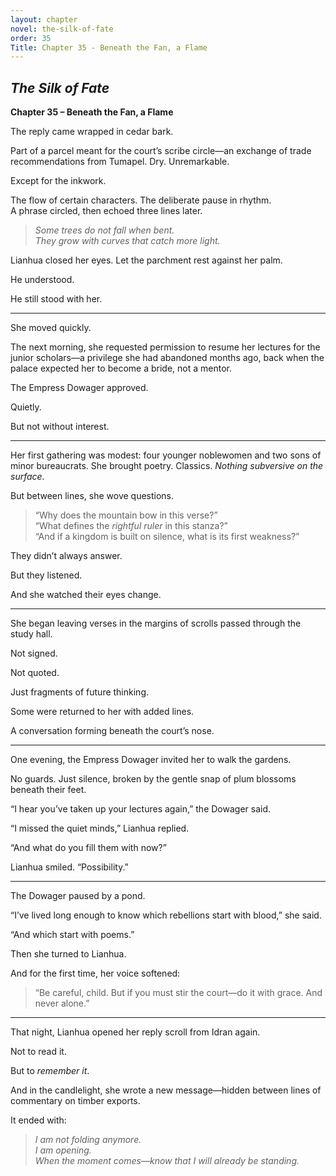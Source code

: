 ```yaml
---
layout: chapter
novel: the-silk-of-fate
order: 35
Title: Chapter 35 - Beneath the Fan, a Flame
---
```


## *The Silk of Fate*  
**Chapter 35 – Beneath the Fan, a Flame**

The reply came wrapped in cedar bark.

Part of a parcel meant for the court’s scribe circle—an exchange of trade recommendations from Tumapel. Dry. Unremarkable.

Except for the inkwork.

The flow of certain characters. The deliberate pause in rhythm.  
A phrase circled, then echoed three lines later.

> *Some trees do not fall when bent.*  
> *They grow with curves that catch more light.*

Lianhua closed her eyes. Let the parchment rest against her palm.

He understood.

He still stood with her.

---

She moved quickly.

The next morning, she requested permission to resume her lectures for the junior scholars—a privilege she had abandoned months ago, back when the palace expected her to become a bride, not a mentor.

The Empress Dowager approved.

Quietly.

But not without interest.

---

Her first gathering was modest: four younger noblewomen and two sons of minor bureaucrats. She brought poetry. Classics. *Nothing subversive on the surface.*

But between lines, she wove questions.

> “Why does the mountain bow in this verse?”  
> “What defines the *rightful ruler* in this stanza?”  
> “And if a kingdom is built on silence, what is its first weakness?”

They didn’t always answer.

But they listened.

And she watched their eyes change.

---

She began leaving verses in the margins of scrolls passed through the study hall.

Not signed.

Not quoted.

Just fragments of future thinking.

Some were returned to her with added lines.

A conversation forming beneath the court’s nose.

---

One evening, the Empress Dowager invited her to walk the gardens.

No guards. Just silence, broken by the gentle snap of plum blossoms beneath their feet.

“I hear you’ve taken up your lectures again,” the Dowager said.

“I missed the quiet minds,” Lianhua replied.

“And what do you fill them with now?”

Lianhua smiled. “Possibility.”

---

The Dowager paused by a pond.

“I’ve lived long enough to know which rebellions start with blood,” she said.

“And which start with poems.”

Then she turned to Lianhua.

And for the first time, her voice softened:

> “Be careful, child. But if you must stir the court—do it with grace. And never alone.”

---

That night, Lianhua opened her reply scroll from Idran again.

Not to read it.

But to *remember it*.

And in the candlelight, she wrote a new message—hidden between lines of commentary on timber exports.

It ended with:

> *I am not folding anymore.  
> I am opening.*  
> *When the moment comes—know that I will already be standing.*